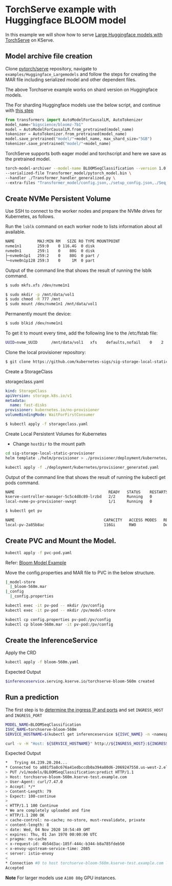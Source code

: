 # TorchServe example with Huggingface BLOOM model
In this example we will show how to serve [Large Huggingface models with TorchServe](https://github.com/pytorch/serve/tree/master/examples/Huggingface_Largemodels)
on KServe.

## Model archive file creation

Clone [pytorch/serve](https://github.com/pytorch/serve) repository,
navigate to `examples/Huggingface_Largemodels` and follow the steps for creating the MAR file including serialized model and other dependent files.

The above Torchserve example works on shard version on Huggingface models.

The For sharding Huggingface models use the below script, and continue with [this step](https://github.com/pytorch/serve/tree/master/examples/Huggingface_Largemodels#step-2-compress-downloaded-model)

```python
from transformers import AutoModelForCausalLM, AutoTokenizer
model_name="bigscience/bloomz-7b1"
model = AutoModelForCausalLM.from_pretrained(model_name)
tokenizer = AutoTokenizer.from_pretrained(model_name)
model.save_pretrained("model/"+model_name, max_shard_size="5GB")
tokenizer.save_pretrained("model/"+model_name)
```

TorchServe supports both eager model and torchscript and here we save as the pretrained model. 
 
```bash
torch-model-archiver --model-name BLOOMSeqClassification --version 1.0 \
--serialized-file Transformer_model/pytorch_model.bin \
--handler ./Transformer_handler_generalized.py \
--extra-files "Transformer_model/config.json,./setup_config.json,./Seq_classification_artifacts/index_to_name.json"
```

## Create NVMe Persistent Volume

Use SSH to connect to the worker nodes and prepare the NVMe drives for Kubernetes, as follows.

Run the `lsblk`  command on each worker node to lists information about all available. 

```bash
NAME          MAJ:MIN RM   SIZE RO TYPE MOUNTPOINT
nvme1n1       259:0    0 116.4G  0 disk 
nvme0n1       259:1    0    80G  0 disk 
├─nvme0n1p1   259:2    0    80G  0 part /
└─nvme0n1p128 259:3    0     1M  0 part 
```

Output of the command line that shows the result of running the lsblk command.


```bash
$ sudo mkfs.xfs /dev/nvme1n1
```

```bash
$ sudo mkdir -p /mnt/data/vol1
$ sudo chmod -R 777 /mnt     
$ sudo mount /dev/nvme1n1 /mnt/data/vol1
```

Permanently mount the device:

```bash
$ sudo blkid /dev/nvme1n1
```

To get it to mount every time, add the following line to the /etc/fstab file:

```bash
UUID=nvme_UUID      /mnt/data/vol1   xfs    defaults,nofail    0    2
```

Clone the local provisioner repository:

```bash
$ git clone https://github.com/kubernetes-sigs/sig-storage-local-static-provisioner.git
```

Create a StorageClass 

storageclass.yaml
```yaml
kind: StorageClass
apiVersion: storage.k8s.io/v1
metadata:
  name: fast-disks
provisioner: kubernetes.io/no-provisioner
volumeBindingMode: WaitForFirstConsumer
```

```bash
$ kubectl apply -f storageclass.yaml
```

Create Local Persistent Volumes for Kubernetes

- Change `hostDir` to the mount path

```bash
cd sig-storage-local-static-provisioner
helm template ./helm/provisioner > ./provisioner/deployment/kubernetes/provisioner_generated.yaml

kubectl apply -f ./deployment/kubernetes/provisioner_generated.yaml
```

Output of the command line that shows the result of running the kubectl get pods command.

```bash
NAME                                         READY   STATUS    RESTARTS   AGE
kserve-controller-manager-5c5c4d8c89-lrzbd   2/2     Running   0          4d2h
local-nvme-pv-provisioner-vwxgt              1/1     Running   0          16m
```

```bash
$ kubectl get pv

NAME                                       CAPACITY   ACCESS MODES   RECLAIM POLICY   STATUS      CLAIM                     STORAGECLASS   REASON   AGE
local-pv-2a85b8ac                          116Gi      RWO            Delete           Bound       kserve-test/model-cache   fast-disks              4d3h
```
## Create PVC and Mount the Model.

```bash
kubectl apply -f pvc-pod.yaml
```

Refer: [Bloom Model Example](https://github.com/pytorch/serve/tree/master/examples/Huggingface_Largemodels)

Move the config.properties and MAR file to PVC in the below structure.

```bash
|_model-store
  |_bloom-560m.mar
|_config
  |_config.properties
```

```bash
kubectl exec -it pv-pod -- mkdir /pv/config
kubectl exec -it pv-pod -- mkdir /pv/model-store

kubectl cp config.properties pv-pod:/pv/config
kubectl cp bloom-560m.mar -it pv-pod:/pv/config
```

## Create the InferenceService

Apply the CRD

```bash
kubectl apply -f bloom-560m.yaml
```

Expected Output

```bash
$inferenceservice.serving.kserve.io/torchserve-bloom-560m created
```

## Run a prediction

The first step is to [determine the ingress IP and ports](https://kserve.github.io/website/0.10/get_started/first_isvc/#4-determine-the-ingress-ip-and-ports) and set `INGRESS_HOST` and `INGRESS_PORT`

```bash
MODEL_NAME=BLOOMSeqClassification
ISVC_NAME=torchserve-bloom-560m
SERVICE_HOSTNAME=$(kubectl get inferenceservice ${ISVC_NAME} -n <namespace> -o jsonpath='{.status.url}' | cut -d "/" -f 3)

curl -v -H "Host: ${SERVICE_HOSTNAME}" http://${INGRESS_HOST}:${INGRESS_PORT}/v1/models/${MODEL_NAME}:predict -d ./sample_text.txt
```

Expected Output

```bash
*   Trying 44.239.20.204...
* Connected to a881f5a8c676a41edbccdb0a394a80d6-2069247558.us-west-2.elb.amazonaws.com (44.239.20.204) port 80 (#0)
> PUT /v1/models/BLOOMSeqClassification:predict HTTP/1.1
> Host: torchserve-bloom-560m.kserve-test.example.com
> User-Agent: curl/7.47.0
> Accept: */*
> Content-Length: 79
> Expect: 100-continue
>
< HTTP/1.1 100 Continue
* We are completely uploaded and fine
< HTTP/1.1 200 OK
< cache-control: no-cache; no-store, must-revalidate, private
< content-length: 8
< date: Wed, 04 Nov 2020 10:54:49 GMT
< expires: Thu, 01 Jan 1970 00:00:00 UTC
< pragma: no-cache
< x-request-id: 4b54d3ac-185f-444c-b344-b8a785fdeb50
< x-envoy-upstream-service-time: 2085
< server: istio-envoy
<
* Connection #0 to host torchserve-bloom-560m.kserve-test.example.com left intact
Accepted
```

**__Note__** For larger models use `A100 80g` GPU instances. 